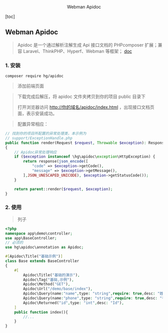 <center>Webman Apidoc</center>





[toc]









## Webman Apidoc

> Apidoc 是一个通过解析注解生成 Api 接口文档的 PHPcomposer 扩展；兼容 Laravel、ThinkPHP、Hyperf、Webman 等框架； [doc](https://docs.apidoc.icu/)









### 1. 安装

```shell
composer require hg/apidoc
```

> 添加前端页面

> 下载完成后解压，将 apidoc 文件夹拷贝到你的项目 public 目录下
>
> 打开浏览器访问 [http://你的域名/apidoc/index.html](http://xn--6qqv7i2xdt95b/apidoc/index.html) ，出现接口文档页面，表示安装成功。



> 配置异常相应： 

```php
// 找到你的项目所配置的异常处理类，本示例为
// support/ExceptionHandle.php
public function render(Request $request, Throwable $exception): Response
{
    // Apidoc异常处理响应
    if ($exception instanceof \hg\apidoc\exception\HttpException) {
        return response(json_encode([
            "code" => $exception->getCode(),
            "message" => $exception->getMessage(),
        ],JSON_UNESCAPED_UNICODE), $exception->getStatusCode());
    }

    return parent::render($request, $exception);
}
```







### 2. 使用

> 列子

```php
<?php
namespace app\demo\controller;
use app\BaseController;
// 必须的
use hg\apidoc\annotation as Apidoc;

#[Apidoc\Title("基础示例")]
class Base extends BaseController
{
    #[
        Apidoc\Title("基础的演示"),
        Apidoc\Tag("基础,示例"),
        Apidoc\Method("GET"),
        Apidoc\Url("/demo/base/index"),
        Apidoc\Query(name:"name",type: "string",require: true,desc: "姓名",mock:"@name"),
        Apidoc\Query(name:"phone",type: "string",require: true,desc: "手机号",mock:"@phone"),
        Apidoc\Returned("id",type: "int",desc: "Id"),
    ]
    public function index(){
        //...
    }
}
```

